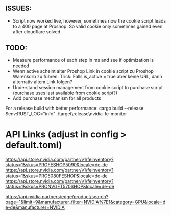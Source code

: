ISSUES:
------------
- Script now worked live, however, sometimes now the cookie script leads to a 400 page at Proshop. So valid cookie only sometimes gained even after cloudflare solved.

TODO:
------------
- Measure performance of each step in ms and see if optimization is needed
- Wenn active scheint alter Proshop Link in cookie script zu Proshop Warenkorb zu führen. Trick: Falls is_active = true aber keine URL, dann alternativ altem Link folgen?
- Understand session management from cookie script to purchase script (purchase uses last available from cookie script?)
- Add purchase mechanism for all products


For a release build with better performance:
cargo build --release
$env:RUST_LOG="info"
.\target\release\nvidia-fe-monitor

# API Links (adjust in config > default.toml)
https://api.store.nvidia.com/partner/v1/feinventory?status=1&skus=PROFESHOP5090&locale=de-de
https://api.store.nvidia.com/partner/v1/feinventory?status=1&skus=PRO5080FESHOP&locale=de-de
https://api.store.nvidia.com/partner/v1/feinventory?status=1&skus=PRONVGFT570SHOP&locale=de-de

https://api.nvidia.partners/edge/product/search?page=1&limit=9&manufacturer_filter=NVIDIA%7E1&category=GPU&locale=de-de&manufacturer=NVIDIA
